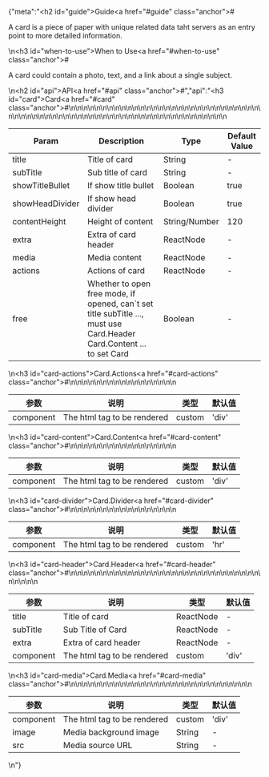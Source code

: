 {"meta":"<h2 id=\"guide\">Guide<a href=\"#guide\" class=\"anchor\">#</a></h2><p>A card is a piece of paper with unique related data taht servers as an entry point to more detailed information.</p>\n<h3 id=\"when-to-use\">When to Use<a href=\"#when-to-use\" class=\"anchor\">#</a></h3><p>A card could contain a photo, text, and a link about a single subject.</p>\n<h2 id=\"api\">API<a href=\"#api\" class=\"anchor\">#</a></h2>","api":"<h3 id=\"card\">Card<a href=\"#card\" class=\"anchor\">#</a></h3><table>\n<thead>\n<tr>\n<th>Param</th>\n<th>Description</th>\n<th>Type</th>\n<th>Default Value</th>\n</tr>\n</thead>\n<tbody>\n<tr>\n<td>title</td>\n<td>Title of card</td>\n<td>String</td>\n<td>-</td>\n</tr>\n<tr>\n<td>subTitle</td>\n<td>Sub title of card</td>\n<td>String</td>\n<td>-</td>\n</tr>\n<tr>\n<td>showTitleBullet</td>\n<td>If show title bullet</td>\n<td>Boolean</td>\n<td>true</td>\n</tr>\n<tr>\n<td>showHeadDivider</td>\n<td>If show head divider</td>\n<td>Boolean</td>\n<td>true</td>\n</tr>\n<tr>\n<td>contentHeight</td>\n<td>Height of content</td>\n<td>String/Number</td>\n<td>120</td>\n</tr>\n<tr>\n<td>extra</td>\n<td>Extra of card header</td>\n<td>ReactNode</td>\n<td>-</td>\n</tr>\n<tr>\n<td>media</td>\n<td>Media content</td>\n<td>ReactNode</td>\n<td>-</td>\n</tr>\n<tr>\n<td>actions</td>\n<td>Actions of card</td>\n<td>ReactNode</td>\n<td>-</td>\n</tr>\n<tr>\n<td>free</td>\n<td>Whether to open free mode, if opened, can`t set title subTitle ..., must use Card.Header Card.Content ... to set Card</td>\n<td>Boolean</td>\n<td>-</td>\n</tr>\n</tbody>\n</table>\n<h3 id=\"card-actions\">Card.Actions<a href=\"#card-actions\" class=\"anchor\">#</a></h3><table>\n<thead>\n<tr>\n<th>&#x53C2;&#x6570;</th>\n<th>&#x8BF4;&#x660E;</th>\n<th>&#x7C7B;&#x578B;</th>\n<th>&#x9ED8;&#x8BA4;&#x503C;</th>\n</tr>\n</thead>\n<tbody>\n<tr>\n<td>component</td>\n<td>The html tag to be rendered</td>\n<td>custom</td>\n<td>&apos;div&apos;</td>\n</tr>\n</tbody>\n</table>\n<h3 id=\"card-content\">Card.Content<a href=\"#card-content\" class=\"anchor\">#</a></h3><table>\n<thead>\n<tr>\n<th>&#x53C2;&#x6570;</th>\n<th>&#x8BF4;&#x660E;</th>\n<th>&#x7C7B;&#x578B;</th>\n<th>&#x9ED8;&#x8BA4;&#x503C;</th>\n</tr>\n</thead>\n<tbody>\n<tr>\n<td>component</td>\n<td>The html tag to be rendered</td>\n<td>custom</td>\n<td>&apos;div&apos;</td>\n</tr>\n</tbody>\n</table>\n<h3 id=\"card-divider\">Card.Divider<a href=\"#card-divider\" class=\"anchor\">#</a></h3><table>\n<thead>\n<tr>\n<th>&#x53C2;&#x6570;</th>\n<th>&#x8BF4;&#x660E;</th>\n<th>&#x7C7B;&#x578B;</th>\n<th>&#x9ED8;&#x8BA4;&#x503C;</th>\n</tr>\n</thead>\n<tbody>\n<tr>\n<td>component</td>\n<td>The html tag to be rendered</td>\n<td>custom</td>\n<td>&apos;hr&apos;</td>\n</tr>\n</tbody>\n</table>\n<h3 id=\"card-header\">Card.Header<a href=\"#card-header\" class=\"anchor\">#</a></h3><table>\n<thead>\n<tr>\n<th>&#x53C2;&#x6570;</th>\n<th>&#x8BF4;&#x660E;</th>\n<th>&#x7C7B;&#x578B;</th>\n<th>&#x9ED8;&#x8BA4;&#x503C;</th>\n</tr>\n</thead>\n<tbody>\n<tr>\n<td>title</td>\n<td>Title of card</td>\n<td>ReactNode</td>\n<td>-</td>\n</tr>\n<tr>\n<td>subTitle</td>\n<td>Sub Title of Card</td>\n<td>ReactNode</td>\n<td>-</td>\n</tr>\n<tr>\n<td>extra</td>\n<td>Extra of card header</td>\n<td>ReactNode</td>\n<td>-</td>\n</tr>\n<tr>\n<td>component</td>\n<td>The html tag to be rendered</td>\n<td>custom</td>\n<td>&apos;div&apos;</td>\n</tr>\n</tbody>\n</table>\n<h3 id=\"card-media\">Card.Media<a href=\"#card-media\" class=\"anchor\">#</a></h3><table>\n<thead>\n<tr>\n<th>&#x53C2;&#x6570;</th>\n<th>&#x8BF4;&#x660E;</th>\n<th>&#x7C7B;&#x578B;</th>\n<th>&#x9ED8;&#x8BA4;&#x503C;</th>\n</tr>\n</thead>\n<tbody>\n<tr>\n<td>component</td>\n<td>The html tag to be rendered</td>\n<td>custom</td>\n<td>&apos;div&apos;</td>\n</tr>\n<tr>\n<td>image</td>\n<td>Media  background image</td>\n<td>String</td>\n<td>-</td>\n</tr>\n<tr>\n<td>src</td>\n<td>Media source URL</td>\n<td>String</td>\n<td>-</td>\n</tr>\n</tbody>\n</table>\n"}